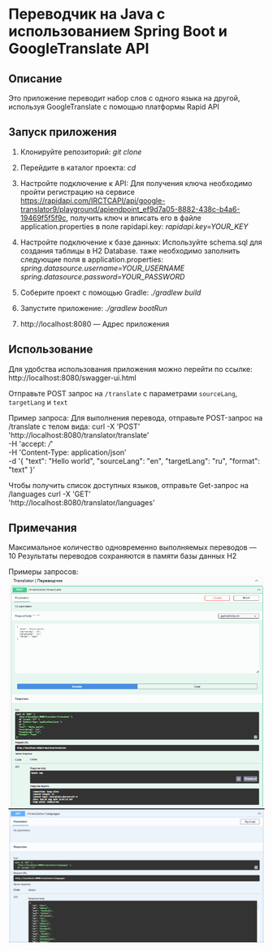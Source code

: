 # Переводчик на Java с использованием Spring Boot и GoogleTranslate API

## Описание

Это приложение переводит набор слов с одного языка на другой, используя GoogleTranslate с помощью платформы Rapid API

## Запуск приложения

1. Клонируйте репозиторий: *git clone <url>*

2. Перейдите в каталог проекта: *cd <directory>*

3. Настройте подключение к API: Для получения ключа необходимо пройти регистрацию на сервисе 
https://rapidapi.com/IRCTCAPI/api/google-translator9/playground/apiendpoint_ef9d7a05-8882-438c-b4a6-19469f5f5f9c, 
получить ключ и вписать его в файле application.properties в поле rapidapi.key:
   *rapidapi.key=YOUR_KEY*

4. Настройте подключение к базе данных: Используйте schema.sql для создания таблицы в H2 Database. таже необходимо заполнить следующие поля в application.properties:
   *spring.datasource.username=YOUR_USERNAME*
   *spring.datasource.password=YOUR_PASSWORD*

4. Соберите проект с помощью Gradle: *./gradlew build*

5. Запустите приложение: *./gradlew bootRun*

6. http://localhost:8080 — Адрес приложения

## Использование
Для удобства использования приложения можно перейти по ссылке: http://localhost:8080/swagger-ui.html

Отправьте POST запрос на `/translate` с параметрами `sourceLang`, `targetLang` и `text`

Пример запроса:
Для выполнения перевода, отправьте POST-запрос на /translate с телом вида:
curl -X 'POST' \
'http://localhost:8080/translator/translate' \
-H 'accept: */*' \
-H 'Content-Type: application/json' \
-d '{
"text": "Hello world",
"sourceLang": "en",
"targetLang": "ru",
"format": "text"
}'

Чтобы получить список доступных языков, отправьте Get-запрос на /languages
curl -X 'GET' \
'http://localhost:8080/translator/languages'

## Примечания
Максимальное количество одновременно выполняемых переводов — 10
Результаты переводов сохраняются в памяти базы данных H2

Примеры запросов:
![img.png](img.png)
![img_1.png](img_1.png)
